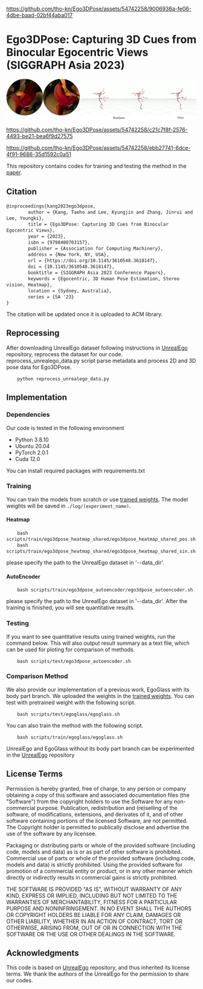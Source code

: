 
https://github.com/tho-kn/Ego3DPose/assets/54742258/9006936a-fe06-4dbe-baad-02bf44aba017
# Ego3DPose: Capturing 3D Cues from Binocular Egocentric Views (SIGGRAPH Asia 2023)
![img](teaser/teaser.png)

https://github.com/tho-kn/Ego3DPose/assets/54742258/c21c7f8f-2576-4493-be21-bea6f9d27575

https://github.com/tho-kn/Ego3DPose/assets/54742258/ebb27741-6dce-4f91-9686-35d1592c0a51

This repository contains codes for training and testing the method in the [paper](https://arxiv.org/abs/2309.11962).

## Citation
```
@inproceedings{kang2023ego3dpose,
    	author = {Kang, Taeho and Lee, Kyungjin and Zhang, Jinrui and Lee, Youngki},
        title = {Ego3DPose: Capturing 3D Cues from Binocular Egocentric Views},
    	year = {2023},
        isbn = {9798400703157},
        publisher = {Association for Computing Machinery},
        address = {New York, NY, USA},
        url = {https://doi.org/10.1145/3610548.3618147},
        doi = {10.1145/3610548.3618147},
    	booktitle = {SIGGRAPH Asia 2023 Conference Papers},
        keywords = {Egocentric, 3D Human Pose Estimation, Stereo vision, Heatmap},
        location = {Sydney, Australia},
        series = {SA '23}
}
```

The citation will be updated once it is uploaded to ACM library.

## Reprocessing
After downloading UnrealEgo dataset following instructions in [UnrealEgo](https://github.com/hiroyasuakada/UnrealEgo) repository, reprocess the dataset for our code.
reprocess_unrealego_data.py script parse metadata and process 2D and 3D pose data for Ego3DPose.

        python reprocess_unrealego_data.py

## Implementation

### Dependencies 
Our code is tested in the following environment

- Python 3.8.10
- Ubuntu 20.04
- PyTorch 2.0.1
- Cuda 12.0

You can install required packages with requirements.txt

### Training

You can train the models from scratch or use [trained weights](https://drive.google.com/drive/folders/1cjE-WPOqP62XjZkE7vJ7llVX3Fzsu2AR?usp=drive_link). The model weights will be saved in `./log/(experiment_name)`.

#### Heatmap

        bash scripts/train/ego3dpose_heatmap_shared/ego3dpose_heatmap_shared_pos.sh
        bash scripts/train/ego3dpose_heatmap_shared/ego3dpose_heatmap_shared_sin.sh

please specify the path to the UnrealEgo dataset in '--data_dir'.
        
#### AutoEncoder 

        bash scripts/train/ego3dpose_autoencoder/ego3dpose_autoencoder.sh

please specify the path to the UnrealEgo dataset in '--data_dir'.
After the training is finished, you will see quantitative results.

### Testing

If you want to see quantitative results using trained weights, run the command below.
This will also output result summary as a text file, which can be used for ploting for comparison of methods.

        bash scripts/test/ego3dpose_autoencoder.sh

### Comparison Method

We also provide our implementation of a previous work, EgoGlass with its body part branch.
We uploaded the weights in the [trained weights](https://drive.google.com/drive/folders/1cjE-WPOqP62XjZkE7vJ7llVX3Fzsu2AR?usp=drive_link).
You can test with pretrained weight with the following script.

        bash scripts/test/egoglass/egoglass.sh

You can also train the method with the following script.

        bash scripts/train/egoglass/egoglass.sh

UnrealEgo and EgoGlass without its body part branch can be experimented in the [UnrealEgo](https://github.com/hiroyasuakada/UnrealEgo) repository

## License Terms
Permission is hereby granted, free of charge, to any person or company obtaining a copy of this software and associated documentation files (the "Software") from the copyright holders to use the Software for any non-commercial purpose. Publication, redistribution and (re)selling of the software, of modifications, extensions, and derivates of it, and of other software containing portions of the licensed Software, are not permitted. The Copyright holder is permitted to publically disclose and advertise the use of the software by any licensee.

Packaging or distributing parts or whole of the provided software (including code, models and data) as is or as part of other software is prohibited. Commercial use of parts or whole of the provided software (including code, models and data) is strictly prohibited. Using the provided software for promotion of a commercial entity or product, or in any other manner which directly or indirectly results in commercial gains is strictly prohibited.

THE SOFTWARE IS PROVIDED "AS IS", WITHOUT WARRANTY OF ANY KIND, EXPRESS OR IMPLIED, INCLUDING BUT NOT LIMITED TO THE WARRANTIES OF MERCHANTABILITY, FITNESS FOR A PARTICULAR PURPOSE AND NONINFRINGEMENT. IN NO EVENT SHALL THE AUTHORS OR COPYRIGHT HOLDERS BE LIABLE FOR ANY CLAIM, DAMAGES OR OTHER LIABILITY, WHETHER IN AN ACTION OF CONTRACT, TORT OR OTHERWISE, ARISING FROM, OUT OF OR IN CONNECTION WITH THE SOFTWARE OR THE USE OR OTHER DEALINGS IN THE SOFTWARE.

## Acknowledgments
This code is based on [UnrealEgo](https://github.com/hiroyasuakada/UnrealEgo) repository, and thus inherited its license terms.
We thank the authors of the UnrealEgo for the permission to share our codes.
